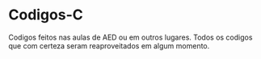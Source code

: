 # Codigos-C
Codigos feitos nas aulas de AED ou em outros lugares. Todos os codigos que com certeza seram reaproveitados em algum momento.
